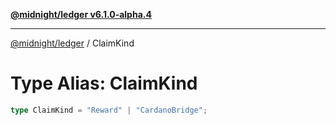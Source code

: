 [**@midnight/ledger v6.1.0-alpha.4**](../README.md)

***

[@midnight/ledger](../globals.md) / ClaimKind

# Type Alias: ClaimKind

```ts
type ClaimKind = "Reward" | "CardanoBridge";
```
